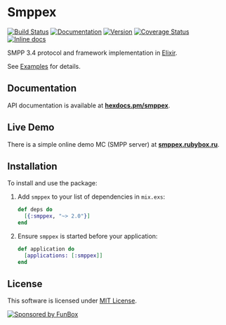 # Smppex

[![Build Status](https://travis-ci.org/funbox/smppex.svg?branch=master)](https://travis-ci.org/funbox/smppex)
[![Documentation](https://img.shields.io/badge/docs-hexpm-blue.svg)](http://hexdocs.pm/smppex)
[![Version](https://img.shields.io/hexpm/v/smppex.svg)](https://hex.pm/packages/smppex)
[![Coverage Status](https://coveralls.io/repos/github/funbox/smppex/badge.svg?branch=master&1504538909)](https://coveralls.io/github/funbox/smppex?branch=master)
[![Inline docs](http://inch-ci.org/github/funbox/smppex.svg?branch=master)](http://inch-ci.org/github/funbox/smppex)

SMPP 3.4 protocol and framework implementation in [Elixir](http://elixir-lang.org).

See [Examples](https://hexdocs.pm/smppex/SMPPEX.html) for details.

## Documentation

API documentation is available at **[hexdocs.pm/smppex](http://hexdocs.pm/smppex)**.

## Live Demo

There is a simple online demo MC (SMPP server) at **[smppex.rubybox.ru](http://smppex.rubybox.ru)**.

## Installation

To install and use the package:

1. Add `smppex` to your list of dependencies in `mix.exs`:

   ```elixir
   def deps do
     [{:smppex, "~> 2.0"}]
   end
   ```

2. Ensure `smppex` is started before your application:

   ```elixir
   def application do
     [applications: [:smppex]]
   end
   ```

## License

This software is licensed under [MIT License](LICENSE).

[![Sponsored by FunBox](https://funbox.ru/badges/sponsored_by_funbox_centered.svg)](https://funbox.ru)
